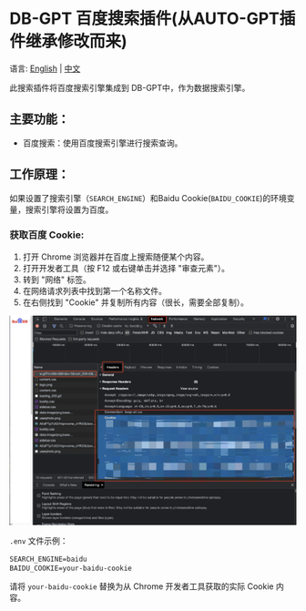 # DB-GPT 百度搜索插件(从AUTO-GPT插件继承修改而来)

语言: [English](https://github.com/Significant-Gravitas/Auto-GPT-Plugins/tree/master/src/autogpt_plugins/baidu_search/README.md) | [中文](https://github.com/Significant-Gravitas/Auto-GPT-Plugins/tree/master/src/autogpt_plugins/baidu_search/README.zh.md)

此搜索插件将百度搜索引擎集成到 DB-GPT中，作为数据搜索引擎。

## 主要功能：
- 百度搜索：使用百度搜索引擎进行搜索查询。

## 工作原理：
如果设置了搜索引擎（`SEARCH_ENGINE`）和Baidu Cookie(`BAIDU_COOKIE`)的环境变量，搜索引擎将设置为百度。

### 获取百度 Cookie:
1. 打开 Chrome 浏览器并在百度上搜索随便某个内容。
2. 打开开发者工具（按 F12 或右键单击并选择 "审查元素"）。
3. 转到 "网络" 标签。
4. 在网络请求列表中找到第一个名称文件。
5. 在右侧找到 "Cookie" 并复制所有内容（很长，需要全部复制）。

![Baidu Cookie](./screenshots/baidu_cookie.png)

`.env` 文件示例：

```
SEARCH_ENGINE=baidu
BAIDU_COOKIE=your-baidu-cookie
```

请将 `your-baidu-cookie` 替换为从 Chrome 开发者工具获取的实际 Cookie 内容。

